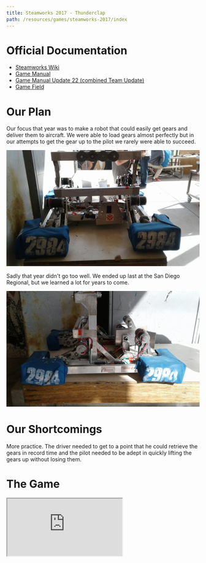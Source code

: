 ```yaml
---
title: Steamworks 2017 - Thunderclap
path: /resources/games/steamworks-2017/index
---
```


# Official Documentation

- [Steamworks Wiki](https://en.wikipedia.org/wiki/FIRST_Steamworks)
- [Game Manual](/pdfs/steamworks-2017/manual.pdf)
- [Game Manual Update 22 (combined Team Update)](/pdfs/steamworks-2017/team-updates.pdf)
- [Game Field](/pdfs/steamworks-2017/field.pdf)

# Our Plan

Our focus that year was to make a robot that could easily get gears and deliver them to aircraft. We were able to load gears almost perfectly but in our attempts to get the gear up to the pilot we rarely were able to succeed.

![Front View Thunderclap](../../../../images/resources/games/steamworks-2017/front-thunderclap.jpg)

Sadly that year didn't go too well. We ended up last at the San Diego Regional, but we learned a lot for years to come.

![Side View Thunderclap](../../../../images/resources/games/steamworks-2017/side-thunderclap.jpg)

# Our Shortcomings

More practice. The driver needed to get to a point that he could retrieve the gears in record time and the pilot needed to be adept in quickly lifting the gears up without losing them.

# The Game

<div class="videowrapper">
  <iframe src="https://www.youtube.com/embed/EMiNmJW7enI" allowfullscreen></iframe>
</div>
